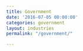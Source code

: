 ```yaml
---
title: Government
date: '2016-07-05 00:00:00'
categories: government
layout: industries
permalink: "/government/"

---
```

